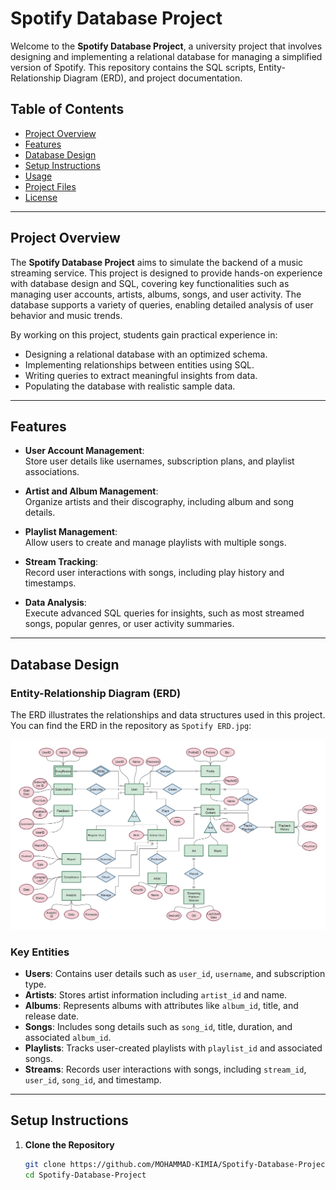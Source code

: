 # Spotify Database Project

Welcome to the **Spotify Database Project**, a university project that involves designing and implementing a relational database for managing a simplified version of Spotify. This repository contains the SQL scripts, Entity-Relationship Diagram (ERD), and project documentation.

## Table of Contents

- [Project Overview](#project-overview)
- [Features](#features)
- [Database Design](#database-design)
- [Setup Instructions](#setup-instructions)
- [Usage](#usage)
- [Project Files](https://github.com/MOHAMMAD-KIMIA/Spotify-Database-Project)
- [License](https://github.com/MOHAMMAD-KIMIA/Spotify-Database-Project?tab=MIT-1-ov-file)

---

## Project Overview

The **Spotify Database Project** aims to simulate the backend of a music streaming service. This project is designed to provide hands-on experience with database design and SQL, covering key functionalities such as managing user accounts, artists, albums, songs, and user activity. The database supports a variety of queries, enabling detailed analysis of user behavior and music trends.

By working on this project, students gain practical experience in:

- Designing a relational database with an optimized schema.
- Implementing relationships between entities using SQL.
- Writing queries to extract meaningful insights from data.
- Populating the database with realistic sample data.

---

## Features

- **User Account Management**:  
  Store user details like usernames, subscription plans, and playlist associations.
  
- **Artist and Album Management**:  
  Organize artists and their discography, including album and song details.

- **Playlist Management**:  
  Allow users to create and manage playlists with multiple songs.

- **Stream Tracking**:  
  Record user interactions with songs, including play history and timestamps.

- **Data Analysis**:  
  Execute advanced SQL queries for insights, such as most streamed songs, popular genres, or user activity summaries.

---

## Database Design

### Entity-Relationship Diagram (ERD)

The ERD illustrates the relationships and data structures used in this project. You can find the ERD in the repository as `Spotify ERD.jpg`:

![ERD Preview](Spotify%20ERD.jpg)

### Key Entities

- **Users**: Contains user details such as `user_id`, `username`, and subscription type.
- **Artists**: Stores artist information including `artist_id` and name.
- **Albums**: Represents albums with attributes like `album_id`, title, and release date.
- **Songs**: Includes song details such as `song_id`, title, duration, and associated `album_id`.
- **Playlists**: Tracks user-created playlists with `playlist_id` and associated songs.
- **Streams**: Records user interactions with songs, including `stream_id`, `user_id`, `song_id`, and timestamp.

---

## Setup Instructions

1. **Clone the Repository**
   ```bash
   git clone https://github.com/MOHAMMAD-KIMIA/Spotify-Database-Project.git
   cd Spotify-Database-Project
